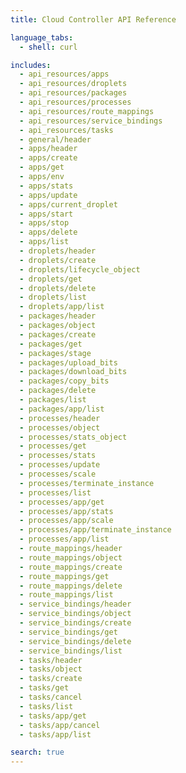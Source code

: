 ```yaml
---
title: Cloud Controller API Reference

language_tabs:
  - shell: curl

includes:
  - api_resources/apps
  - api_resources/droplets
  - api_resources/packages
  - api_resources/processes
  - api_resources/route_mappings
  - api_resources/service_bindings
  - api_resources/tasks
  - general/header
  - apps/header
  - apps/create
  - apps/get
  - apps/env
  - apps/stats
  - apps/update
  - apps/current_droplet
  - apps/start
  - apps/stop
  - apps/delete
  - apps/list
  - droplets/header
  - droplets/create
  - droplets/lifecycle_object
  - droplets/get
  - droplets/delete
  - droplets/list
  - droplets/app/list
  - packages/header
  - packages/object
  - packages/create
  - packages/get
  - packages/stage
  - packages/upload_bits
  - packages/download_bits
  - packages/copy_bits
  - packages/delete
  - packages/list
  - packages/app/list
  - processes/header
  - processes/object
  - processes/stats_object
  - processes/get
  - processes/stats
  - processes/update
  - processes/scale
  - processes/terminate_instance
  - processes/list
  - processes/app/get
  - processes/app/stats
  - processes/app/scale
  - processes/app/terminate_instance
  - processes/app/list
  - route_mappings/header
  - route_mappings/object
  - route_mappings/create
  - route_mappings/get
  - route_mappings/delete
  - route_mappings/list
  - service_bindings/header
  - service_bindings/object
  - service_bindings/create
  - service_bindings/get
  - service_bindings/delete
  - service_bindings/list
  - tasks/header
  - tasks/object
  - tasks/create
  - tasks/get
  - tasks/cancel
  - tasks/list
  - tasks/app/get
  - tasks/app/cancel
  - tasks/app/list

search: true
---
```

